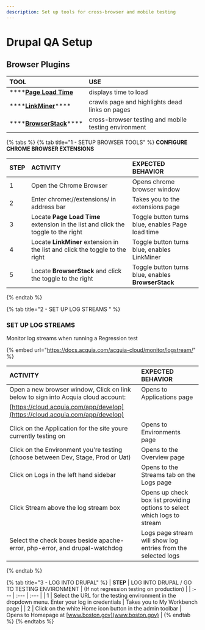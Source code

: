 ```yaml
---
description: Set up tools for cross-browser and mobile testing
---
```


# Drupal QA Setup

## Browser Plugins

| TOOL | USE |
| :--- | :--- |
| \*\*\*\*[**Page Load Time**](https://chrome.google.com/webstore/detail/page-load-time/fploionmjgeclbkemipmkogoaohcdbig?hl=en) | displays time to load |
| \*\*\*\*[**LinkMiner**](https://chrome.google.com/webstore/detail/linkminer/ogdhdnpiclkaeicicamopfohidjokoom?hl=en)\*\*\*\* | crawls page and highlights dead links on pages |
| \*\*\*\*[**BrowserStack**](https://live.browserstack.com/?utm_source=chrome&utm_medium=extension&utm_campaign=quick-launch#os=ios&os_version=11.0&device=iPhone+X&zoom_to_fit=true&full_screen=true&url=https%3A%2F%2Fwww.boston.gov%2F&speed=1&host_ports=google.com%2C80%2C0)\*\*\*\* | cross-browser testing and mobile testing environment |



{% tabs %}
{% tab title="1 - SETUP BROWSER TOOLS" %}
**CONFIGURE CHROME BROWSER EXTENSIONS**

| **STEP** | **ACTIVITY** | EXPECTED BEHAVIOR |
| :--- | :--- | :--- |
| 1 | Open the Chrome Browser | Opens chrome browser window |
| 2 | Enter chrome://extensions/ in address bar | Takes you to the extensions page |
| 3 | Locate **Page Load Time** extension in the list and click the toggle to the right | Toggle button turns blue, enables Page load time |
| 4 | Locate **LinkMiner** extension in the list and click the toggle to the right | Toggle button turns blue, enables LinkMiner |
| 5 | Locate **BrowserStack** and click the toggle to the right | Toggle button turns blue, enables **BrowserStack** |
{% endtab %}

{% tab title="2 - SET UP LOG STREAMS " %}
### SET UP LOG STREAMS

Monitor log streams when running a Regression test

{% embed url="https://docs.acquia.com/acquia-cloud/monitor/logstream/" %}

| ACTIVITY | EXPECTED BEHAVIOR |
| :--- | :--- |
| Open a new browser window, Click on link below to sign into Acquia cloud account: | Opens to Applications page |
| [https://cloud.acquia.com/app/develop](https://cloud.acquia.com/app/develop) |  |
| Click on the Application for the site youre currently testing on | Opens to Environments page |
| Click on the Environment you're testing \(choose between Dev, Stage, Prod or Uat\) | Opens to the Overview page |
| Click on Logs in the left hand sidebar | Opens to the Streams tab on the Logs page |
| Click Stream above the log stream box | Opens up check box list providing options to select which logs to stream |
| Select the check boxes beside apache-error, php-error, and drupal-watchdog | Logs page stream will show log entries from the selected logs |
{% endtab %}

{% tab title="3 - LOG INTO DRUPAL" %}
| **STEP** | LOG INTO DRUPAL / GO TO TESTING ENVIRONMENT | \(If not regression testing on production\) |
| :--- | :--- | :--- |
| 1 | Select the URL for the testing environment in the dropdown menu. Enter your log in credentials | Takes you to My Workbench page |
| 2 | Click on the white Home icon button in the admin toolbar | Opens to Homepage at [www.boston.gov](www.boston.gov) |
{% endtab %}
{% endtabs %}




